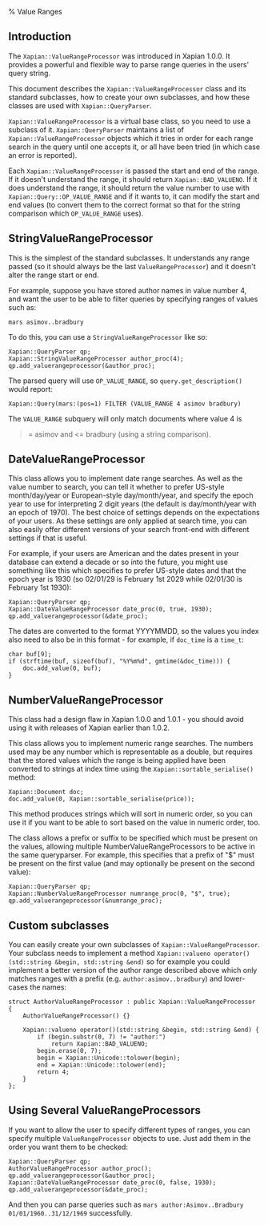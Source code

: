 % Value Ranges

## Introduction

The ``Xapian::ValueRangeProcessor`` was introduced in Xapian 1.0.0.  It
provides a powerful and flexible way to parse range queries in the users'
query string.

This document describes the ``Xapian::ValueRangeProcessor`` class and
its standard subclasses, how to create your own subclasses, and how
these classes are used with ``Xapian::QueryParser``.

``Xapian::ValueRangeProcessor`` is a virtual base class, so you need to
use a subclass of it.  ``Xapian::QueryParser`` maintains a list of
``Xapian::ValueRangeProcessor`` objects which it tries in order for
each range search in the query until one accepts it, or all have been
tried (in which case an error is reported).

Each ``Xapian::ValueRangeProcessor`` is passed the start and end of the
range.  If it doesn't understand the range, it should return
``Xapian::BAD_VALUENO``.  If it does understand the range, it should return
the value number to use with ``Xapian::Query::OP_VALUE_RANGE`` and if it
wants to, it can modify the start and end values (to convert them to the
correct format so that for the string comparison which ``OP_VALUE_RANGE``
uses).

## StringValueRangeProcessor

This is the simplest of the standard subclasses.  It understands any range
passed (so it should always be the last ``ValueRangeProcessor``) and it
doesn't alter the range start or end.

For example, suppose you have stored author names in value number 4, and want
the user to be able to filter queries by specifying ranges of values such as:

    mars asimov..bradbury

To do this, you can use a ``StringValueRangeProcessor`` like so:

    Xapian::QueryParser qp;
    Xapian::StringValueRangeProcessor author_proc(4);
    qp.add_valuerangeprocessor(&author_proc);

The parsed query will use ``OP_VALUE_RANGE``, so ``query.get_description()``
would report:

    Xapian::Query(mars:(pos=1) FILTER (VALUE_RANGE 4 asimov bradbury)

The ``VALUE_RANGE`` subquery will only match documents where value 4 is
>= asimov and <= bradbury (using a string comparison).

## DateValueRangeProcessor

This class allows you to implement date range searches.  As well as the value
number to search, you can tell it whether to prefer US-style month/day/year
or European-style day/month/year, and specify the epoch year to use for
interpreting 2 digit years (the default is day/month/year with an epoch of
1970).  The best choice of settings depends on the expectations of your users.
As these settings are only applied at search time, you can also easily offer
different versions of your search front-end with different settings if that is
useful.

For example, if your users are American and the dates present in your database
can extend a decade or so into the future, you might use something like this
which specifies to prefer US-style dates and that the epoch year is 1930 (so
02/01/29 is February 1st 2029 while 02/01/30 is February 1st 1930):

    Xapian::QueryParser qp;
    Xapian::DateValueRangeProcessor date_proc(0, true, 1930);
    qp.add_valuerangeprocessor(&date_proc);

The dates are converted to the format YYYYMMDD, so the values you index also
need to also be in this format - for example, if ``doc_time`` is a ``time_t``:

    char buf[9];
    if (strftime(buf, sizeof(buf), "%Y%m%d", gmtime(&doc_time))) {
        doc.add_value(0, buf);
    }

## NumberValueRangeProcessor

<p class='note'>This class had a design flaw in Xapian 1.0.0 and 1.0.1 - you should avoid using it with releases of Xapian earlier than 1.0.2.</p>

This class allows you to implement numeric range searches.  The numbers used
may be any number which is representable as a double, but requires that the
stored values which the range is being applied have been converted to strings
at index time using the ``Xapian::sortable_serialise()`` method:

    Xapian::Document doc;
    doc.add_value(0, Xapian::sortable_serialise(price));

This method produces strings which will sort in numeric order, so you can use
it if you want to be able to sort based on the value in numeric order, too.

The class allows a prefix or suffix to be specified which must be present on
the values, allowing multiple NumberValueRangeProcessors to be active in the
same queryparser.  For example, this specifies that a prefix of "\$" must be
present on the first value (and may optionally be present on the second
value):

    Xapian::QueryParser qp;
    Xapian::NumberValueRangeProcessor numrange_proc(0, "$", true);
    qp.add_valuerangeprocessor(&numrange_proc);



## Custom subclasses

You can easily create your own subclasses of ``Xapian::ValueRangeProcessor``.
Your subclass needs to implement a method
``Xapian::valueno operator()(std::string &begin, std::string &end)``
so for example you could implement a better version of the author range
described above which only matches ranges with a prefix (e.g.
``author:asimov..bradbury``) and lower-cases the names:

    struct AuthorValueRangeProcessor : public Xapian::ValueRangeProcessor {
        AuthorValueRangeProcessor() {}

        Xapian::valueno operator()(std::string &begin, std::string &end) {
            if (begin.substr(0, 7) != "author:")
                return Xapian::BAD_VALUENO;
            begin.erase(0, 7);
            begin = Xapian::Unicode::tolower(begin);
            end = Xapian::Unicode::tolower(end);
            return 4;
        }
    };

## Using Several ValueRangeProcessors

If you want to allow the user to specify different types of ranges, you can
specify multiple ``ValueRangeProcessor`` objects to use.  Just add them in
the order you want them to be checked:

    Xapian::QueryParser qp;
    AuthorValueRangeProcessor author_proc();
    qp.add_valuerangeprocessor(&author_proc);
    Xapian::DateValueRangeProcessor date_proc(0, false, 1930);
    qp.add_valuerangeprocessor(&date_proc);

And then you can parse queries such as
``mars author:Asimov..Bradbury 01/01/1960..31/12/1969`` successfully.
